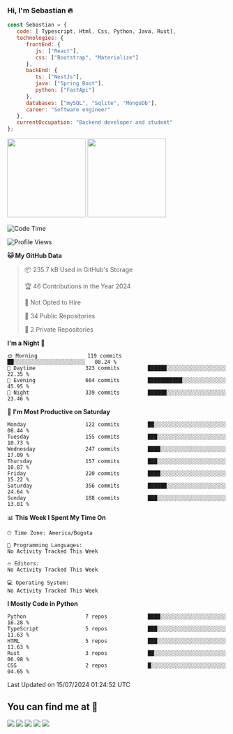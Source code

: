 ### Hi, I'm Sebastian :fire:

```js
const Sebastian = {
   code: [ Typescript, Html, Css, Python, Java, Rust],
   technologies: {
      frontEnd: {
         js: ["React"],
         css: ["Bootstrap", "Materialize"]
      },
      backEnd: {
         ts: ["NestJs"],
         java: ["Spring Boot"],
         python: ["FastApi"]
      },
      databases: ["mySQL", "Sqlite", "MongoDb"],
      career: "Software engineer"
   },
   currentOccupation: "Backend developer and student"
};
```
<div>
<img height=180em src="https://github-readme-stats.vercel.app/api?username=XantX&theme=gruvbox&show_icons=true"/>
<img height=180em src="https://github-readme-stats.vercel.app/api/top-langs/?username=XantX&layout=compact&theme=gruvbox"/>
</div>

<!--START_SECTION:waka-->
![Code Time](http://img.shields.io/badge/Code%20Time-56%20hrs%2024%20mins-blue)

![Profile Views](http://img.shields.io/badge/Profile%20Views-1-blue)

**🐱 My GitHub Data** 

> 📦 235.7 kB Used in GitHub's Storage 
 > 
> 🏆 46 Contributions in the Year 2024
 > 
> 🚫 Not Opted to Hire
 > 
> 📜 34 Public Repositories 
 > 
> 🔑 2 Private Repositories 
 > 
**I'm a Night 🦉** 

```text
🌞 Morning                119 commits         ██░░░░░░░░░░░░░░░░░░░░░░░   08.24 % 
🌆 Daytime                323 commits         ██████░░░░░░░░░░░░░░░░░░░   22.35 % 
🌃 Evening                664 commits         ███████████░░░░░░░░░░░░░░   45.95 % 
🌙 Night                  339 commits         ██████░░░░░░░░░░░░░░░░░░░   23.46 % 
```
📅 **I'm Most Productive on Saturday** 

```text
Monday                   122 commits         ██░░░░░░░░░░░░░░░░░░░░░░░   08.44 % 
Tuesday                  155 commits         ███░░░░░░░░░░░░░░░░░░░░░░   10.73 % 
Wednesday                247 commits         ████░░░░░░░░░░░░░░░░░░░░░   17.09 % 
Thursday                 157 commits         ███░░░░░░░░░░░░░░░░░░░░░░   10.87 % 
Friday                   220 commits         ████░░░░░░░░░░░░░░░░░░░░░   15.22 % 
Saturday                 356 commits         ██████░░░░░░░░░░░░░░░░░░░   24.64 % 
Sunday                   188 commits         ███░░░░░░░░░░░░░░░░░░░░░░   13.01 % 
```


📊 **This Week I Spent My Time On** 

```text
🕑︎ Time Zone: America/Bogota

💬 Programming Languages: 
No Activity Tracked This Week

🔥 Editors: 
No Activity Tracked This Week

💻 Operating System: 
No Activity Tracked This Week
```

**I Mostly Code in Python** 

```text
Python                   7 repos             ████░░░░░░░░░░░░░░░░░░░░░   16.28 % 
TypeScript               5 repos             ███░░░░░░░░░░░░░░░░░░░░░░   11.63 % 
HTML                     5 repos             ███░░░░░░░░░░░░░░░░░░░░░░   11.63 % 
Rust                     3 repos             ██░░░░░░░░░░░░░░░░░░░░░░░   06.98 % 
CSS                      2 repos             █░░░░░░░░░░░░░░░░░░░░░░░░   04.65 % 
```




 Last Updated on 15/07/2024 01:24:52 UTC
<!--END_SECTION:waka-->

## You can find me at :eyes:

<div> 
  <a href="https://www.instagram.com/zxantx" target="_blank"><img src="https://img.shields.io/badge/-Instagram-%23E4405F?style=for-the-badge&logo=instagram&logoColor=white" target="_blank"></a>
 	<a href="https://www.twitch.tv/xantxx" target="_blank"><img src="https://img.shields.io/badge/Twitch-9146FF?style=for-the-badge&logo=twitch&logoColor=white" target="_blank"></a>
  <a href = "mailto:sebastian.diaz.trabajo@gmail.com"><img src="https://img.shields.io/badge/-Gmail-%23333?style=for-the-badge&logo=gmail&logoColor=white" target="_blank"></a>
  <a href="https://www.linkedin.com/in/sebastian-diaz-torres/" target="_blank"><img src="https://img.shields.io/badge/-LinkedIn-%230077B5?style=for-the-badge&logo=linkedin&logoColor=white" target="_blank"></a> 
    <a href="https://sebastiandiazweb.com/" target="_blank"><img src="https://img.shields.io/badge/-web-%23333?style=for-the-badge&logo=google-chrome&logoColor=yellow" target="_blank"></a> 
  
</div>

